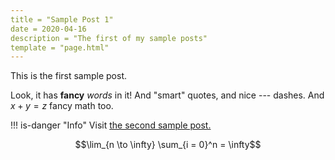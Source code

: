 ```yaml
---
title = "Sample Post 1"
date = 2020-04-16
description = "The first of my sample posts"
template = "page.html"
---
```


This is the first sample post.

Look, it has **fancy** *words* in it!
And "smart" quotes, and nice --- dashes.
And $`x + y = z`$ fancy math too.

!!! is-danger "Info"
    Visit [the second sample post.](sample2.html)

```math
\lim_{n \to \infty} \sum_{i = 0}^n = \infty
```
